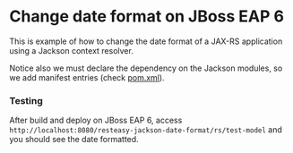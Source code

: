 # Change date format on JBoss EAP 6

This is example of how to change the date format of a JAX-RS application using a Jackson context resolver.

Notice also we must declare the dependency on the Jackson modules, so we add manifest entries (check [pom.xml](./pom.xml#L55-L59)).

### Testing

After build and deploy on JBoss EAP 6, access `http://localhost:8080/resteasy-jackson-date-format/rs/test-model` and you should see the date formatted.
